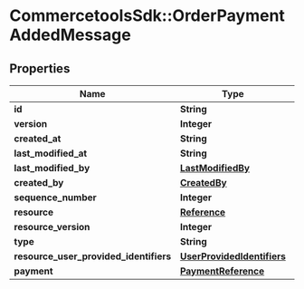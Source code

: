# CommercetoolsSdk::OrderPaymentAddedMessage

## Properties
Name | Type | Description | Notes
------------ | ------------- | ------------- | -------------
**id** | **String** |  | [optional] 
**version** | **Integer** |  | [optional] 
**created_at** | **String** |  | [optional] 
**last_modified_at** | **String** |  | [optional] 
**last_modified_by** | [**LastModifiedBy**](LastModifiedBy.md) |  | [optional] 
**created_by** | [**CreatedBy**](CreatedBy.md) |  | [optional] 
**sequence_number** | **Integer** |  | [optional] 
**resource** | [**Reference**](Reference.md) |  | [optional] 
**resource_version** | **Integer** |  | [optional] 
**type** | **String** |  | [optional] 
**resource_user_provided_identifiers** | [**UserProvidedIdentifiers**](UserProvidedIdentifiers.md) |  | [optional] 
**payment** | [**PaymentReference**](PaymentReference.md) |  | [optional] 

